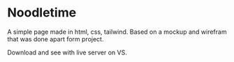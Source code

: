 # Noodletime

A simple page made in html, css, tailwind.
Based on a mockup and wirefram that was done apart form project.

Download and see with live server on VS.
